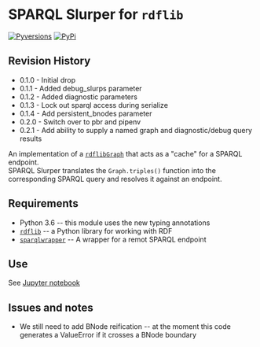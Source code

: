 # SPARQL Slurper for `rdflib`
[![Pyversions](https://img.shields.io/pypi/pyversions/sparql_slurper.svg)](https://pypi.python.org/pypi/sparql_slurper)
[![PyPi](https://version-image.appspot.com/pypi/?name=sparql_slurper)](https://pypi.python.org/pypi/sparql_slurper)

## Revision History
* 0.1.0 - Initial drop
* 0.1.1 - Added debug_slurps parameter
* 0.1.2 - Added diagnostic parameters
* 0.1.3 - Lock out sparql access during serialize
* 0.1.4 - Add persistent_bnodes parameter 
* 0.2.0 - Switch over to pbr and pipenv
* 0.2.1 - Add ability to supply a named graph and diagnostic/debug query results

An implementation of a [`rdflib`](https://github.com/RDFLib/rdflib)[`Graph`](https://rdflib.readthedocs.io/en/stable/apidocs/rdflib.html#rdflib.graph.Graph) that acts as a "cache" for a SPARQL endpoint.  
SPARQL Slurper translates the `Graph.triples()` function into the corresponding SPARQL
query and resolves it against an endpoint.  

## Requirements
* Python 3.6 -- this module uses the new typing annotations
* [`rdflib`](https://github.com/RDFLib/rdflib) -- a Python library for working with RDF
* [`sparqlwrapper`](https://github.com/RDFLib/sparqlwrapper) -- A wrapper for a remot SPARQL endpoint

## Use
See [Jupyter notebook](README.ipynb)

## Issues and notes
* We still need to add BNode reification -- at the moment this code generates a ValueError if it crosses a BNode boundary